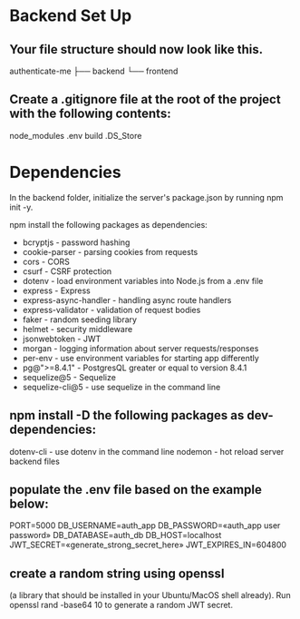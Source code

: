 # Backend Set Up

## Your file structure should now look like this.

authenticate-me
├── backend
└── frontend


## Create a .gitignore file at the root of the project with the following contents:

node_modules
.env
build
.DS_Store

# Dependencies
In the backend folder, initialize the server's package.json by running npm init -y.

npm install the following packages as dependencies:

- bcryptjs - password hashing
- cookie-parser - parsing cookies from requests
- cors - CORS
- csurf - CSRF protection
- dotenv - load environment variables into Node.js from a .env file
- express - Express
- express-async-handler - handling async route handlers
- express-validator - validation of request bodies
- faker - random seeding library
- helmet - security middleware
- jsonwebtoken - JWT
- morgan - logging information about server requests/responses
- per-env - use environment variables for starting app differently
- pg@">=8.4.1" - PostgresQL greater or equal to version 8.4.1
- sequelize@5 - Sequelize
- sequelize-cli@5 - use sequelize in the command line

## npm install -D the following packages as dev-dependencies:

dotenv-cli - use dotenv in the command line
nodemon - hot reload server backend files

## populate the .env file based on the example below:

PORT=5000
DB_USERNAME=auth_app
DB_PASSWORD=«auth_app user password»
DB_DATABASE=auth_db
DB_HOST=localhost
JWT_SECRET=«generate_strong_secret_here»
JWT_EXPIRES_IN=604800


 ## create a random string using openssl 
 (a library that should be installed in your Ubuntu/MacOS shell already). 
 Run openssl rand -base64 10 to generate a random JWT secret.